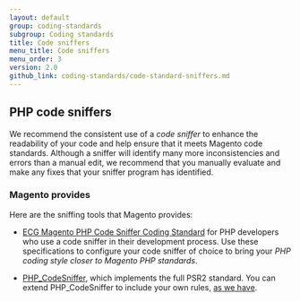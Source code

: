 ```yaml
---
layout: default
group: coding-standards
subgroup: Coding standards
title: Code sniffers
menu_title: Code sniffers
menu_order: 3
version: 2.0
github_link: coding-standards/code-standard-sniffers.md
---
```


## PHP code sniffers

We recommend the consistent use of a <i>code sniffer</i> to enhance the readability of your code and help ensure that it meets Magento code standards.  Although a sniffer will identify many more inconsistencies and errors than a manual edit, we recommend that you manually evaluate and make any fixes that your sniffer program has identified.  

### Magento provides

Here are the sniffing tools that Magento provides: 

* <a href="https://github.com/magento-ecg/coding-standard.xml" target="_blank">ECG Magento PHP Code Sniffer Coding Standard</a>
for PHP developers who use a code sniffer in their development process. Use these specifications to configure your code sniffer of choice to bring your <i>PHP coding style closer to Magento PHP standards</i>. 

* <a href="http://pear.php.net/manual/en/package.php.php-codesniffer.faq.php" target="_blank">PHP_CodeSniffer</a>, which implements the full PSR2 standard. You can extend PHP_CodeSniffer to include your own rules, <a href="https://github.com/magento/magento2/blob/develop/dev/tests/static/framework/Magento/ruleset.xml" target="_blank">as we have</a>.


















